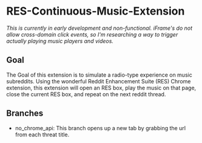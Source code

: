 # RES-Continuous-Music-Extension
*This is currently in early development and non-functional.
iFrame's do not allow cross-domain click events, so I'm researching a way to trigger actually playing music players and videos.*

## Goal
The Goal of this extension is to simulate a radio-type experience on music subreddits.
Using the wonderful Reddit Enhancement Suite (RES) Chrome extension, this extension will open an RES box, play the music on that page, close the current RES box, and repeat on the next reddit thread.

## Branches
- no_chrome_api: This branch opens up a new tab by grabbing the url from each threat title.
